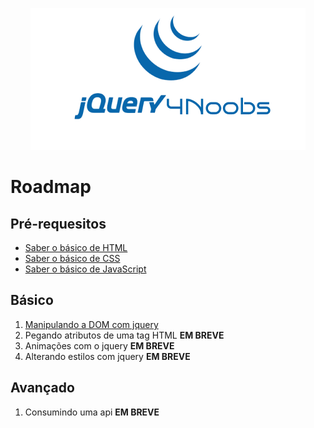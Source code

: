 <p align="center">
	<img src="./images/logo-jquery4noobs.png"/>
</p>

# Roadmap

## Pré-requesitos

* [Saber o básico de HTML](https://github.com/sorenhe4rt/HTML4Noobs)
* [Saber o básico de CSS](https://github.com/mathh95/css4noobs)
*  [Saber o básico de JavaScript](https://github.com/ThiagoDellaNoce/javascript4noobs)

## Básico
1. [Manipulando a DOM com jquery](./01-basico/manipulando-dom.md)
1. Pegando atributos de uma tag HTML **EM BREVE**
1. Animações com o jquery **EM BREVE**
1. Alterando estilos com jquery **EM BREVE**
## Avançado

1. Consumindo uma api **EM BREVE**


